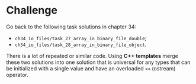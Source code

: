 # Challenge

Go back to the following task solutions in chapter 34:

-   `ch34_io_files/task_27_array_in_binary_file_double`;
-   `ch34_io_files/task_28_array_in_binary_file_object`.

There is a lot of repeated or similar code. Using **C++ templates** merge these two solutions into one solution that is universal for any types that can be initialized with a single value and have an overloaded `<<` (ostream) operator.
